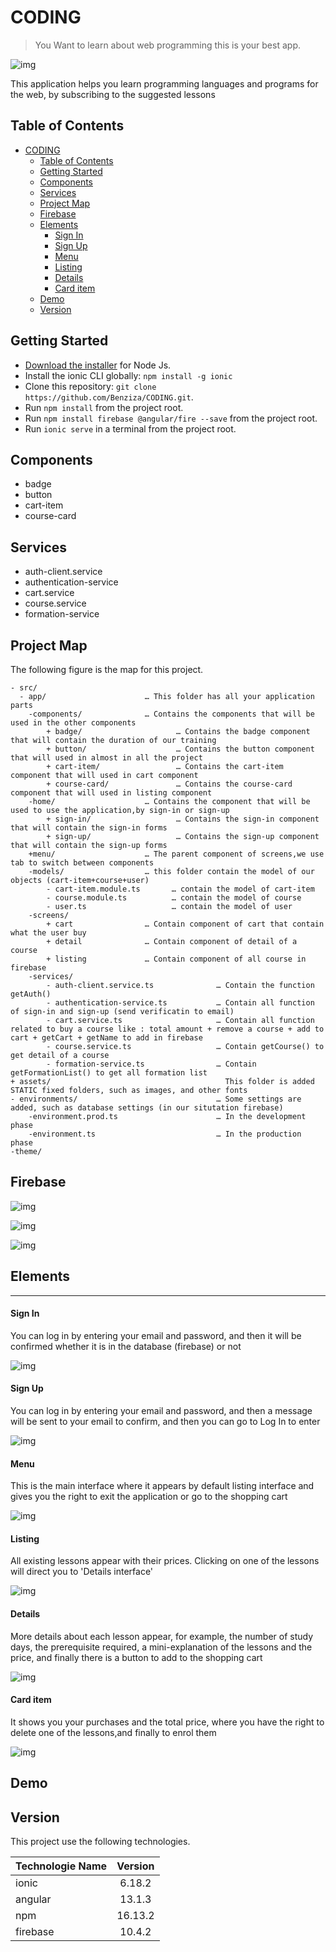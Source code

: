 # CODING

> You Want to learn about web programming this is your best app.

![img](./screenshot/logo2.png)

This application helps you learn programming languages and programs for the web, by subscribing to the suggested lessons

## Table of Contents

- [CODING](#coding)
  - [Table of Contents](#table-of-contents)
  - [Getting Started](#getting-started)
  - [Components](#components)
  - [Services](#services)
  - [Project Map](#project-map)
  - [Firebase](#firebase)
  - [Elements](#elements)
      - [Sign In](#sign-in)
      - [Sign Up](#sign-up)
      - [Menu](#menu)
      - [Listing](#listing)
      - [Details](#details)
      - [Card item](#card-item)
  - [Demo](#demo)
  - [Version](#version)

## Getting Started

- [Download the installer](https://nodejs.org/) for Node Js.
- Install the ionic CLI globally: `npm install -g ionic`
- Clone this repository: `git clone https://github.com/Benziza/CODING.git`.
- Run `npm install` from the project root.
- Run `npm install firebase @angular/fire --save` from the project root.
- Run `ionic serve` in a terminal from the project root.

## Components

- badge
- button
- cart-item
- course-card

## Services

- auth-client.service
- authentication-service
- cart.service
- course.service
- formation-service

## Project Map

The following figure is the map for this project.

```
- src/
  - app/                      … This folder has all your application parts
    -components/              … Contains the components that will be used in the other components
        + badge/                     … Contains the badge component that will contain the duration of our training
        + button/                    … Contains the button component that will used in almost in all the project
        + cart-item/                 … Contains the cart-item component that will used in cart component
        + course-card/               … Contains the course-card component that will used in listing component
    -home/                    … Contains the component that will be used to use the application,by sign-in or sign-up
        + sign-in/                   … Contains the sign-in component that will contain the sign-in forms
        + sign-up/                   … Contains the sign-up component that will contain the sign-up forms
    +menu/                    … The parent component of screens,we use tab to switch between components
    -models/                  … this folder contain the model of our objects (cart-item+course+user)
        - cart-item.module.ts       … contain the model of cart-item
        - course.module.ts          … contain the model of course
        - user.ts                   … contain the model of user
    -screens/
        + cart                … Contain component of cart that contain what the user buy
        + detail              … Contain component of detail of a course
        + listing             … Contain component of all course in firebase
    -services/
        - auth-client.service.ts              … Contain the function getAuth()
        - authentication-service.ts           … Contain all function of sign-in and sign-up (send verificatin to email)
        - cart.service.ts                     … Contain all function related to buy a course like : total amount + remove a course + add to cart + getCart + getName to add in firebase
        - course.service.ts                   … Contain getCourse() to get detail of a course
        - formation-service.ts                … Contain getFormationList() to get all formation list
+ assets/                                       This folder is added STATIC fixed folders, such as images, and other fonts
- environments/                               … Some settings are added, such as database settings (in our situtation firebase)
    -environment.prod.ts                      … In the development phase
    -environment.ts                           … In the production phase
-theme/
```

## Firebase

![img](./screenshot/AuthenticationFirebase.png)

![img](./screenshot/courseFirebase.png)

![img](./screenshot/purchasesFirebase.png)

## Elements

---

#### Sign In

You can log in by entering your email and password, and then it will be confirmed whether it is in the database (firebase) or not

![img](./screenshot/LogIn.png)

#### Sign Up

You can log in by entering your email and password, and then a message will be sent to your email to confirm, and then you can go to Log In to enter

![img](./screenshot/SignUp.png)

#### Menu

This is the main interface where it appears by default listing interface and gives you the right to exit the application or go to the shopping cart

![img](./screenshot/Menu.png)

#### Listing

All existing lessons appear with their prices. Clicking on one of the lessons will direct you to 'Details interface'

![img](./screenshot/Listing.png)

#### Details

More details about each lesson appear, for example, the number of study days, the prerequisite required, a mini-explanation of the lessons and the price, and finally there is a button to add to the shopping cart

![img](./screenshot/Detail.png)

#### Card item

It shows you your purchases and the total price, where you have the right to delete one of the lessons,and finally to enrol them

![img](./screenshot/CardItem.png)

## Demo

## Version

This project use the following technologies.

| Technologie Name | Version |
| :--------------- | :-----: |
| ionic            | 6.18.2  |
| angular          | 13.1.3  |
| npm              | 16.13.2 |
| firebase         | 10.4.2  |
